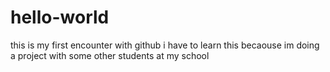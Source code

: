# hello-world
this is my first encounter with github
i have to learn this becaouse im doing a project with some other students at my school
